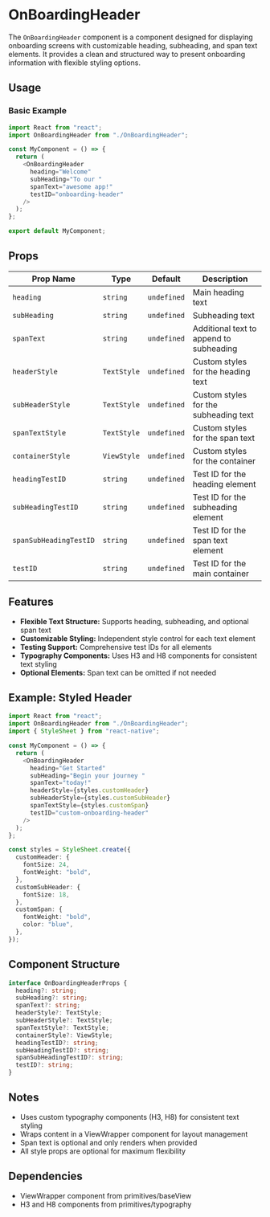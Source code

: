 # OnBoardingHeader

The `OnBoardingHeader` component is a component designed for displaying onboarding screens with customizable heading, subheading, and span text elements. It provides a clean and structured way to present onboarding information with flexible styling options.

## Usage

### Basic Example

```typescript
import React from "react";
import OnBoardingHeader from "./OnBoardingHeader";

const MyComponent = () => {
  return (
    <OnBoardingHeader
      heading="Welcome"
      subHeading="To our "
      spanText="awesome app!"
      testID="onboarding-header"
    />
  );
};

export default MyComponent;
```

## Props

| Prop Name              | Type        | Default     | Description                             |
| ---------------------- | ----------- | ----------- | --------------------------------------- |
| `heading`              | `string`    | `undefined` | Main heading text                       |
| `subHeading`           | `string`    | `undefined` | Subheading text                         |
| `spanText`             | `string`    | `undefined` | Additional text to append to subheading |
| `headerStyle`          | `TextStyle` | `undefined` | Custom styles for the heading text      |
| `subHeaderStyle`       | `TextStyle` | `undefined` | Custom styles for the subheading text   |
| `spanTextStyle`        | `TextStyle` | `undefined` | Custom styles for the span text         |
| `containerStyle`       | `ViewStyle` | `undefined` | Custom styles for the container         |
| `headingTestID`        | `string`    | `undefined` | Test ID for the heading element         |
| `subHeadingTestID`     | `string`    | `undefined` | Test ID for the subheading element      |
| `spanSubHeadingTestID` | `string`    | `undefined` | Test ID for the span text element       |
| `testID`               | `string`    | `undefined` | Test ID for the main container          |

## Features

- **Flexible Text Structure:** Supports heading, subheading, and optional span text
- **Customizable Styling:** Independent style control for each text element
- **Testing Support:** Comprehensive test IDs for all elements
- **Typography Components:** Uses H3 and H8 components for consistent text styling
- **Optional Elements:** Span text can be omitted if not needed

## Example: Styled Header

```typescript
import React from "react";
import OnBoardingHeader from "./OnBoardingHeader";
import { StyleSheet } from "react-native";

const MyComponent = () => {
  return (
    <OnBoardingHeader
      heading="Get Started"
      subHeading="Begin your journey "
      spanText="today!"
      headerStyle={styles.customHeader}
      subHeaderStyle={styles.customSubHeader}
      spanTextStyle={styles.customSpan}
      testID="custom-onboarding-header"
    />
  );
};

const styles = StyleSheet.create({
  customHeader: {
    fontSize: 24,
    fontWeight: "bold",
  },
  customSubHeader: {
    fontSize: 18,
  },
  customSpan: {
    fontWeight: "bold",
    color: "blue",
  },
});
```

## Component Structure

```typescript
interface OnBoardingHeaderProps {
  heading?: string;
  subHeading?: string;
  spanText?: string;
  headerStyle?: TextStyle;
  subHeaderStyle?: TextStyle;
  spanTextStyle?: TextStyle;
  containerStyle?: ViewStyle;
  headingTestID?: string;
  subHeadingTestID?: string;
  spanSubHeadingTestID?: string;
  testID?: string;
}
```

## Notes

- Uses custom typography components (H3, H8) for consistent text styling
- Wraps content in a ViewWrapper component for layout management
- Span text is optional and only renders when provided
- All style props are optional for maximum flexibility

## Dependencies

- ViewWrapper component from primitives/baseView
- H3 and H8 components from primitives/typography
